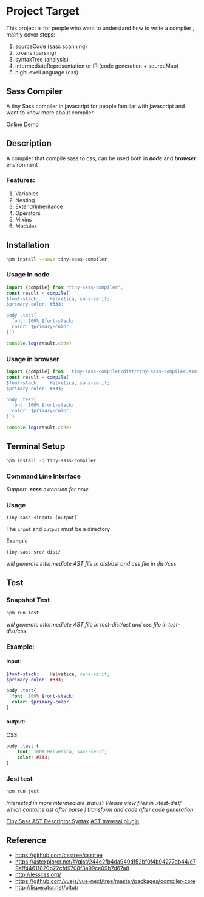 # Project Target

This project is for people who want to understand how to write a compiler , mainly cover steps:

1. sourceCode (sass scanning)
2. tokens (parsing)
3. syntaxTree (analysis)
4. intermediateRepresentation or IR (code generation + sourceMap)
5. highLevelLanguage (css)

## Sass Compiler

A tiny Sass compiler in javascript for people familiar with javascript and want to know more about compiler

[Online Demo](https://wizardpisces.github.io/)

## Description 

A compiler that compile sass to css, can be used both in ***node*** and ***browser*** environment

### Features:

1. Variables
2. Nesting
3. Extend/Inheritance
4. Operators
5. Mixins
6. Modules

## Installation

```bash
npm install --save tiny-sass-compiler
```

### Usage in node

```ts
import {compile} from "tiny-sass-compiler";
const result = compile(`
$font-stack:    Helvetica, sans-serif;
$primary-color: #333;

body .test{
  font: 100% $font-stack;
  color: $primary-color;
}`)

console.log(result.code)
```

### Usage in browser

```ts
import {compile} from  'tiny-sass-compiler/dist/tiny-sass-compiler.esm-browser.prod.js'
const result = compile(`
$font-stack:    Helvetica, sans-serif;
$primary-color: #333;

body .test{
  font: 100% $font-stack;
  color: $primary-color;
}`)

console.log(result.code)
```

## Terminal Setup

```bash
npm install -g tiny-sass-compiler
```

### Command Line Interface

*Support **.scss** extension for now*

### Usage


`tiny-sass <input> [output]`

The `input` and `output` must be a directory

Example

```bash
tiny-sass src/ dist/
```

*will generate intermediate AST file in dist/ast and css file in dist/css*

## Test

### Snapshot Test
```bash
npm run test
```
*will generate intermediate AST file in test-dist/ast and css file in test-dist/css*

### Example:

#### input:

```scss
$font-stack:    Helvetica, sans-serif;
$primary-color: #333;

body .test{
  font: 100% $font-stack;
  color: $primary-color;
}
```
#### output:

CSS
```css
body .test {
    font: 100% Helvetica, sans-serif;
    color: #333;
}
```

### Jest test

```bash
npm run jest
```

*Interested in more intermediate status? Please view files in ./test-dist/ which contains ast after parse | transform and code after code generation*

[Tiny Sass AST Descriptor Syntax](https://github.com/wizardpisces/tiny-sass-compiler/blob/master/src/parse/ast.ts)
[AST travesal plugin](https://github.com/wizardpisces/tiny-sass-compiler/blob/master/traversal.md)

## Reference

* https://github.com/csstree/csstree
* https://astexplorer.net/#/gist/244e2fb4da940df52bf0f4b94277db44/e79aff44611020b22cfd9708f3a99ce09b7d67a8
* http://lesscss.org/
* https://github.com/vuejs/vue-next/tree/master/packages/compiler-core
* http://lisperator.net/pltut/